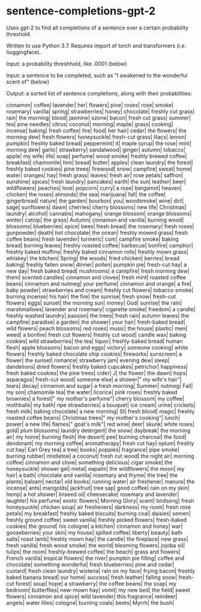 # sentence-completions-gpt-2
Uses gpt-2 to find all completions of a sentence over a certain probability threshold.

Written to use Python 3.7. Requires import of torch and transformers (i.e. huggingface).


Input: a probability threshhold, like .0001 (below)

Input: a sentence to be completed, such as "I awakened to the wonderful scent of" (below)

Output: a sorted list of sentence completions, along with their probabilities:

cinnamon| coffee| lavender| her| flowers| pine| roses| rose| smoke| rosemary| vanilla| spring| strawberries| honey| chocolate| freshly cut grass| rain| the morning| blood| jasmine| ozone| bacon| fresh cut grass| summer| tea| pine needles| citrus| coconut| morning| maple| grass| cooking| incense| baking| fresh coffee| fire| food| her hair| cedar| the flowers| the morning dew| fresh flowers| honeysuckle| fresh-cut grass| lilacs| lemon| pumpkin| freshly baked bread| peppermint| it| maple syrup| the rose| mint| morning dew| garlic| strawberry| sandalwood| ginger| autumn| tobacco| apple| my wife| life| soap| perfume| wood smoke| freshly brewed coffee| breakfast| chamomile| him| bread| butter| apples| clean laundry| the forest| freshly baked cookies| pine trees| firewood| snow| campfire| sweat| home| water| oranges| hay| fresh grass| leaves| fresh air| rose petals| saffron| sunshine| spices| fresh laundry| pancakes| earth| the sun| leather| beer| wildflowers| peaches| love| popcorn| curry| a rose| bergamot| heaven| chicken| the roses| almonds| the sea| marijuana| fall| the coffee| gingerbread| nature| the garden| bourbon| you| woodsmoke| wine| dirt| sage| sunflowers| dawn| cherries| cherry blossoms| new life| Christmas| laundry| alcohol| cannabis| mahogany| orange blossom| orange blossoms| winter| catnip| the grass| Autumn| cinnamon and vanilla| burning wood| blossoms| blueberries| spice| bees| fresh bread| the rosemary| fresh roses| gunpowder| death| hot chocolate| the ocean| freshly mowed grass| fresh coffee beans| fresh lavender| turmeric| cum| campfire smoke| baking bread| burning leaves| freshly roasted coffee| barbecue| bonfire| camphor| freshly baked muffins| freshly baked cinnamon rolls| freshly mown grass| whiskey| the kitchen| Spring| the woods| fried chicken| berries| bread baking| freshly fallen snow| dinner| pollen| pumpkin pie| fresh-cut hay| a new day| fresh baked bread| mushrooms| a campfire| fresh morning dew| them| scented candles| cinnamon and cloves| fresh mint| roasted coffee beans| cinnamon and nutmeg| your perfume| cinnamon and orange| a fire| baby powder| strawberries and cream| freshly cut flowers| tobacco smoke| burning incense| his hair| the fire| the sunrise| fresh snow| fresh-cut flowers| eggs| sunset| the morning sun| money| God| sunrise| the rain| marshmallows| lavender and rosemary| cigarette smoke| freedom| a candle| freshly washed laundry| passion| the trees| fresh rain| autumn leaves| the campfire| paradise| a garden| the shower| your hair| fresh-baked bread| wild flowers| peach blossoms| red roses| music| the house| plastic| men| weed| a bonfire| fresh cut flowers| freshly cut wood| candle wax| baking cookies| wild strawberries| the tea| liquor| freshly-baked bread| human flesh| apple blossoms| bacon and eggs| victory| someone cooking| white flowers| freshly baked chocolate chip cookies| fireworks| sunscreen| a flower| the sunset| romance| strawberry jam| evening dew| sleep| dandelions| dried flowers| freshly baked cupcakes| petrichor| happiness| fresh baked cookies| the pine trees| cider| J| the flower| the dawn| hops| asparagus| fresh-cut wood| someone else| a shower|" my wife's hair"| tears| decay| cinnamon and sugar| a fresh morning| Summer| nutmeg| Fall| my son| chamomile tea| the water| licorice| pink roses| freshly baked brownies| a forest|" my mother's perfume"| cherry blossom| my coffee| mothballs| my bath| ripe strawberries| a bouquet| ice cream| urine| crickets| fresh milk| baking chocolate| a new morning| St| fresh blood| magic| freshly roasted coffee beans| Christmas trees|" my mother's cooking"| lunch| power| a new life| flames|" goat's milk"| red wine| deer| skunk| white roses| gold| plum blossoms| laundry detergent| the snow| daybreak| the morning air| my home| burning flesh| the desert| pee| burning charcoal| the food| deodorant| my morning coffee| aromatherapy| fresh cut hay| opium| freshly cut hay| Earl Grey tea| a tree| books| poppies| fragrance| pipe smoke| burning rubber| mistletoe| a coconut| fresh cut wood| the night air| morning coffee| cinnamon and clove| something delicious| cigar smoke| the honeysuckle| shower gel| metal| napalm| the wildflowers| the moon| my hair| a bath| chocolate and vanilla| rosemary and thyme| the tree| the plants| balsam| nectar| old books| running water| air freshener| manure| the incense| ants| marigolds| jackfruit| tree sap| good coffee| rain on my skin| hemp| a hot shower| linseed oil| cheesecake| rosemary and lavender| laughter| his perfume| exotic flowers| Morning Glory| scent| birdsong| fresh honeysuckle| chicken soup| air fresheners| darkness| my room| fresh rose petals| my breakfast| freshly baked biscuits| burning coal| daisies| semen| freshly ground coffee| sweet vanilla| freshly picked flowers| fresh-baked cookies| the ground| his cologne| a kitchen| cinnamon and honey| war| gooseberries| your skin| my house| spilled coffee| liberty| beauty| bath salts| roast lamb| freshly mown hay| the candle| the fireplace| new grass| fresh vanilla| fresh wood smoke| the world| blooming flowers| jojoba oil| tulips| the room| freshly-brewed coffee| the beach| grass and flowers| French vanilla| tropical flowers| the river| pumpkin pie filling| coffee and chocolate| something wonderful| fresh blueberries| pine and cedar| custard| fresh clean laundry| wisteria| rain on my face| frying bacon| freshly baked banana bread| our home| success| fresh leather| falling snow| fresh-cut forest| soup| hope| a strawberry| the coffee beans| the soap| my bedroom| butterflies| new-mown hay| vomit| my new bed| the field| sweet flowers| cinnamon and spice| wild lavender| this fragrance| reindeer| angels| water lilies| cologne| burning coals| beets| Myrrh| the bush|
